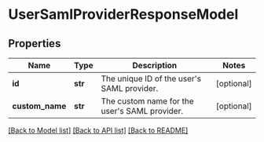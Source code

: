 # UserSamlProviderResponseModel

## Properties
Name | Type | Description | Notes
------------ | ------------- | ------------- | -------------
**id** | **str** | The unique ID of the user&#x27;s SAML provider. | [optional] 
**custom_name** | **str** | The custom name for the user&#x27;s SAML provider. | [optional] 

[[Back to Model list]](../README.md#documentation-for-models) [[Back to API list]](../README.md#documentation-for-api-endpoints) [[Back to README]](../README.md)

